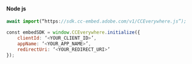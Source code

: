 <CodeBlock slots="heading, code" repeat="1" languages=" js" />

#### Node js

```js
await import(“https://sdk.cc-embed.adobe.com/v1/CCEverywhere.js”);

​const embedSDK = window.CCEverywhere.initialize({ 
    clientId: ‘<YOUR_CLIENT_ID>’, 
    appName: ‘<YOUR_APP_NAME>’, 
    redirectUri: ‘<YOUR_REDIRECT_URI>’ 
});

```

